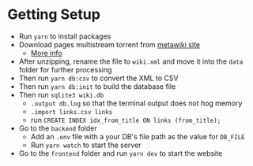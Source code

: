 # Getting Setup
- Run `yarn` to install packages
- Download pages multistream torrent from [metawiki site](https://meta.wikimedia.org/wiki/Data_dump_torrents#English_Wikipedia)
	- [More info](https://en.wikipedia.org/wiki/Wikipedia:Database_download#E-book)
- After unzipping, rename the file to `wiki.xml` and move it into the `data` folder for further processing
- Then run `yarn db:csv` to convert the XML to CSV
- Then run `yarn db:init` to build the database file
- Then  run `sqlite3 wiki.db`
  - `.output db.log` so that the terminal output does not hog memory
  - `.import links.csv links`
  - run `CREATE INDEX idx_from_title ON links (from_title);`
- Go to the `backend` folder
  - Add an `.env` file with a your DB's file path as the value for `DB_FILE`
  - Run `yarn watch` to start the server
- Go to the `frontend` folder and run `yarn dev` to start the website